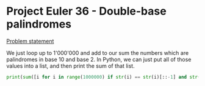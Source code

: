 # Project Euler 36 - Double-base palindromes

[Problem statement](https://projecteuler.net/problem=36)  

We just loop up to 1'000'000 and add to our sum the numbers which are palindromes in base 10 and base 2. In Python, we can just put all of those values into a list, and then print the sum of that list.

```Python
print(sum([i for i in range(1000000) if str(i) == str(i)[::-1] and str(bin(i)).replace("0b", "") == str(bin(i)).replace("0b", "")[::-1]]))
```
